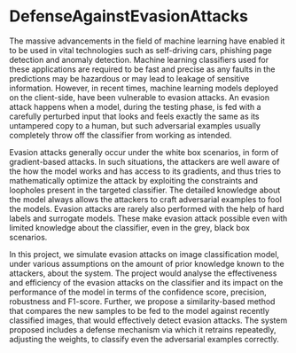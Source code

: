 # DefenseAgainstEvasionAttacks

The massive advancements in the field of machine learning have enabled it to be used in vital technologies such as self-driving cars, phishing page detection and anomaly detection. Machine learning classifiers used for these applications are required to be fast and precise as any faults in the predictions may be hazardous or may lead to leakage of sensitive information. However, in recent times, machine learning models deployed on the client-side, have been vulnerable to evasion attacks. An evasion attack happens when a model, during the testing phase, is fed with a carefully perturbed input that looks and feels exactly the same as its untampered copy to a human, but such adversarial examples usually completely throw off the classifier from working as intended.

Evasion attacks generally occur under the white box scenarios, in form of gradient-based attacks. In such situations, the attackers are well aware of the how the model works and has access to its gradients, and thus tries to mathematically optimize the attack by exploiting the constraints and loopholes present in the targeted classifier. The detailed knowledge about the model always allows the attackers to craft adversarial examples to fool the models. Evasion attacks are rarely also performed with the help of hard labels and surrogate models. These make evasion attack possible even with limited knowledge about the classifier, even in the grey, black box scenarios.

In this project, we simulate evasion attacks on image classification model, under various assumptions on the amount of prior knowledge known to the attackers, about the system. The project would analyse the effectiveness and efficiency of the evasion attacks on the classifier and its impact on the performance of the model in terms of the confidence score, precision, robustness and F1-score. Further, we propose a similarity-based method that compares the new samples to be fed to the model against recently classified images, that would effectively detect evasion attacks. The system proposed includes a defense mechanism via which it retrains repeatedly, adjusting the weights, to classify even the adversarial examples correctly.